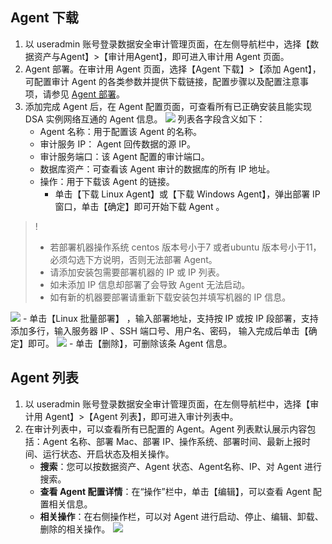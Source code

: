 ## Agent 下载
1. 以 useradmin 账号登录数据安全审计管理页面，在左侧导航栏中，选择【数据资产与Agent】>【审计用Agent】，即可进入审计用 Agent 页面。
2. Agent 部署。在审计用 Agent 页面，选择【Agent 下载】>【添加 Agent】，可配置审计 Agent 的各类参数并提供下载链接，配置步骤以及配置注意事项，请参见 [Agent 部署](https://cloud.tencent.com/document/product/856/17385)。
3. 添加完成 Agent 后，在 Agent 配置页面，可查看所有已正确安装且能实现 DSA 实例网络互通的 Agent 信息。
![](https://main.qcloudimg.com/raw/c5d123dbb2acd871c979d64ced0eabdf.png)
列表各字段含义如下：
	- Agent 名称：用于配置该 Agent 的名称。
	- 审计服务 IP： Agent 回传数据的源 IP。
	- 审计服务端口：该 Agent 配置的审计端口。
	- 数据库资产：可查看该 Agent 审计的数据库的所有 IP 地址。
	- 操作：用于下载该 Agent 的链接。
		- 单击【下载 Linux Agent】或【下载 Windows Agent】，弹出部署 IP 窗口，单击【确定】即可开始下载 Agent 。
>!
>- 若部署机器操作系统 centos 版本号小于7 或者ubuntu 版本号小于11，必须勾选下方说明，否则无法部署 Agent。
>- 请添加安装包需要部署机器的 IP 或 IP 列表。
>- 如未添加 IP 信息却部署了会导致 Agent 无法启动。
>- 如有新的机器要部署请重新下载安装包并填写机器的 IP 信息。
>
![](https://main.qcloudimg.com/raw/3e822fe28ace8d60fe55f610c27169c0.png)
		- 单击【Linux 批量部署】 ，输入部署地址，支持按 IP 或按 IP 段部署，支持添加多行，输入服务器 IP 、SSH 端口号、用户名、密码， 输入完成后单击【确定】即可。
![](https://main.qcloudimg.com/raw/f5503266981ba5cf40eef4194cd6210a.png)
		- 单击【删除】，可删除该条 Agent 信息。
 	
## Agent 列表
1. 以 useradmin 账号登录数据安全审计管理页面，在左侧导航栏中，选择【审计用 Agent】>【Agent 列表】，即可进入审计列表中。
2. 在审计列表中，可以查看所有已配置的 Agent。Agent 列表默认展示内容包括：Agent 名称、部署 Mac、部署 IP、操作系统、部署时间、最新上报时间、运行状态、开启状态及相关操作。
	- **搜索**：您可以按数据资产、Agent 状态、Agent名称、IP、对 Agent 进行搜索。
	- **查看 Agent 配置详情**：在“操作”栏中，单击【编辑】，可以查看 Agent 配置相关信息。
	- **相关操作**：在右侧操作栏，可以对 Agent 进行启动、停止、编辑、卸载、删除的相关操作。
![](https://main.qcloudimg.com/raw/629119d78e0074a523783f6d147b0ca0.png)
